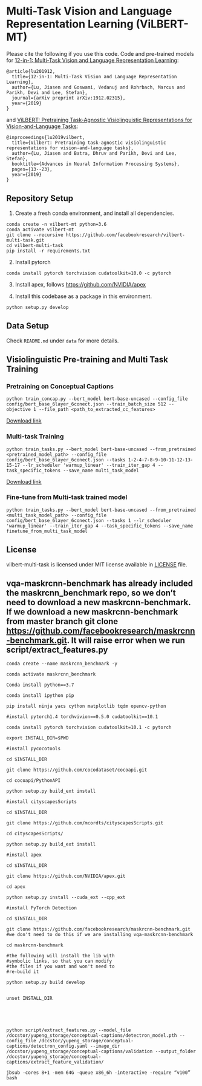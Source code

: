 # Multi-Task Vision and Language Representation Learning (ViLBERT-MT)

Please cite the following if you use this code. Code and pre-trained models for [12-in-1: Multi-Task Vision and Language Representation Learning](https://arxiv.org/abs/1912.02315):

```
@article{lu201912,
  title={12-in-1: Multi-Task Vision and Language Representation Learning},
  author={Lu, Jiasen and Goswami, Vedanuj and Rohrbach, Marcus and Parikh, Devi and Lee, Stefan},
  journal={arXiv preprint arXiv:1912.02315},
  year={2019}
}
```

and [ViLBERT: Pretraining Task-Agnostic Visiolinguistic Representations for Vision-and-Language Tasks](https://arxiv.org/abs/1908.02265):

```
@inproceedings{lu2019vilbert,
  title={Vilbert: Pretraining task-agnostic visiolinguistic representations for vision-and-language tasks},
  author={Lu, Jiasen and Batra, Dhruv and Parikh, Devi and Lee, Stefan},
  booktitle={Advances in Neural Information Processing Systems},
  pages={13--23},
  year={2019}
}
```

## Repository Setup

1. Create a fresh conda environment, and install all dependencies.

```text
conda create -n vilbert-mt python=3.6
conda activate vilbert-mt
git clone --recursive https://github.com/facebookresearch/vilbert-multi-task.git
cd vilbert-multi-task
pip install -r requirements.txt
```

2. Install pytorch
```
conda install pytorch torchvision cudatoolkit=10.0 -c pytorch
```

3. Install apex, follows https://github.com/NVIDIA/apex

4. Install this codebase as a package in this environment.
```text
python setup.py develop
```

## Data Setup

Check `README.md` under `data` for more details.  

## Visiolinguistic Pre-training and Multi Task Training

### Pretraining on Conceptual Captions

```
python train_concap.py --bert_model bert-base-uncased --config_file config/bert_base_6layer_6conect.json --train_batch_size 512 --objective 1 --file_path <path_to_extracted_cc_features>
```
[Download link](https://dl.fbaipublicfiles.com/vilbert-multi-task/pretrained_model.bin)

### Multi-task Training

```
python train_tasks.py --bert_model bert-base-uncased --from_pretrained <pretrained_model_path> --config_file config/bert_base_6layer_6conect.json --tasks 1-2-4-7-8-9-10-11-12-13-15-17 --lr_scheduler 'warmup_linear' --train_iter_gap 4 --task_specific_tokens --save_name multi_task_model
```

[Download link](https://dl.fbaipublicfiles.com/vilbert-multi-task/multi_task_model.bin)


### Fine-tune from Multi-task trained model

```
python train_tasks.py --bert_model bert-base-uncased --from_pretrained <multi_task_model_path> --config_file config/bert_base_6layer_6conect.json --tasks 1 --lr_scheduler 'warmup_linear' --train_iter_gap 4 --task_specific_tokens --save_name finetune_from_multi_task_model
```
 
## License

vilbert-multi-task is licensed under MIT license available in [LICENSE](LICENSE) file.



## vqa-maskrcnn-benchmark has already included the maskrcnn_benchmark repo, so we don’t need to download a new maskrcnn-benchmark. If we download a new maskrcnn-benchmark from master branch git clone https://github.com/facebookresearch/maskrcnn-benchmark.git. It will raise error when we run script/extract_features.py
```
conda create --name maskrcnn_benchmark -y

conda activate maskrcnn_benchmark

Conda install python==3.7

conda install ipython pip

pip install ninja yacs cython matplotlib tqdm opencv-python

#install pytorch1.4 torchvivion==0.5.0 cudatoolkit==10.1

conda install pytorch torchvision cudatoolkit=10.1 -c pytorch

export INSTALL_DIR=$PWD

#install pycocotools

cd $INSTALL_DIR

git clone https://github.com/cocodataset/cocoapi.git

cd cocoapi/PythonAPI

python setup.py build_ext install

#install cityscapesScripts

cd $INSTALL_DIR

git clone https://github.com/mcordts/cityscapesScripts.git

cd cityscapesScripts/

python setup.py build_ext install

#install apex

cd $INSTALL_DIR

git clone https://github.com/NVIDIA/apex.git

cd apex

python setup.py install --cuda_ext --cpp_ext

#install PyTorch Detection

cd $INSTALL_DIR

git clone https://github.com/facebookresearch/maskrcnn-benchmark.git #we don't need to do this if we are installing vqa-maskrcnn-benchmark

cd maskrcnn-benchmark

#the following will install the lib with
#symbolic links, so that you can modify
#the files if you want and won't need to
#re-build it

python setup.py build develop


unset INSTALL_DIR





python script/extract_features.py --model_file /dccstor/yupeng_storage/conceptual-captions/detectron_model.pth --config_file /dccstor/yupeng_storage/conceptual-captions/detectron_config.yaml --image_dir /dccstor/yupeng_storage/conceptual-captions/validation --output_folder /dccstor/yupeng_storage/conceptual-captions/extract_feature_validation/

jbsub -cores 8+1 -mem 64G -queue x86_6h -interactive -require “v100” bash
```
